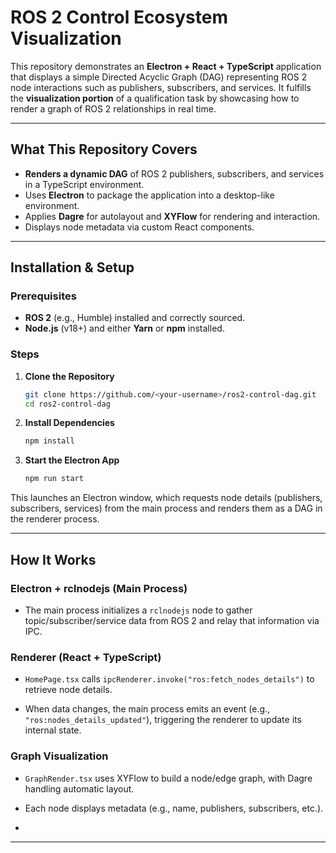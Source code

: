 # ROS 2 Control Ecosystem Visualization

This repository demonstrates an **Electron + React + TypeScript** application that displays a simple Directed Acyclic Graph (DAG) representing ROS 2 node interactions such as publishers, subscribers, and services. It fulfills the **visualization portion** of a qualification task by showcasing how to render a graph of ROS 2 relationships in real time.

---

## What This Repository Covers

- **Renders a dynamic DAG** of ROS 2 publishers, subscribers, and services in a TypeScript environment.  
- Uses **Electron** to package the application into a desktop-like environment.  
- Applies **Dagre** for autolayout and **XYFlow** for rendering and interaction.  
- Displays node metadata via custom React components.

---

## Installation & Setup

### Prerequisites

- **ROS 2** (e.g., Humble) installed and correctly sourced.  
- **Node.js** (v18+) and either **Yarn** or **npm** installed.

### Steps

1. **Clone the Repository**
   ```bash
   git clone https://github.com/<your-username>/ros2-control-dag.git
   cd ros2-control-dag
2. **Install Dependencies**
   ```bash
   npm install
   
3. **Start the Electron App**
   ```bash
   npm run start
   
This launches an Electron window, which requests node details (publishers, subscribers, services) from the main process and renders them as a DAG in the renderer process.

---

## How It Works

### Electron + rclnodejs (Main Process)

- The main process initializes a `rclnodejs` node to gather topic/subscriber/service data from ROS 2 and relay that information via IPC.

### Renderer (React + TypeScript)

- `HomePage.tsx` calls `ipcRenderer.invoke("ros:fetch_nodes_details")` to retrieve node details.

- When data changes, the main process emits an event (e.g., `"ros:nodes_details_updated"`), triggering the renderer to update its internal state.

### Graph Visualization

- `GraphRender.tsx` uses XYFlow to build a node/edge graph, with Dagre handling automatic layout.

- Each node displays metadata (e.g., name, publishers, subscribers, etc.).
- 
---
